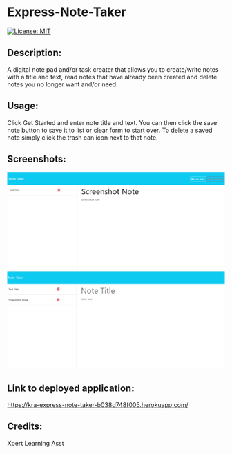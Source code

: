 # Express-Note-Taker

[![License: MIT](https://img.shields.io/badge/License-MIT-yellow.svg)](https://opensource.org/licenses/MIT)

## Description:

A digital note pad and/or task creater that allows you to create/write notes with a title and text, read notes that have already been created and delete notes you no longer want and/or need. 

## Usage:
Click Get Started and enter note title and text. You can then click the save note button to save it to list or clear form to start over. To delete a saved note simply click the trash can icon next to that note.

## Screenshots:
![screenshot for Express Note Taker application](./note%20taker%20screenshot.png)
![second screenshot for Express Note Taker application](./note%20taker%20screenshot%202.png)

## Link to deployed application:

https://kra-express-note-taker-b038d748f005.herokuapp.com/

## Credits:

Xpert Learning Asst
